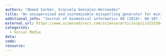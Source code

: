 ```yaml
---
authors: "Abeed Sarker, Graciela Gonzalez-Hernandez"
title: "An unsupervised and customizable misspelling generator for mining noisy health-related text sources."
additional_info: "Journal of biomedical informatics 88 (2018): 98-107."
external_url: https://www.sciencedirect.com/science/article/pii/S1532046418302168
categories:
  - Social Media 
data:
code: 
resource:
---
```

